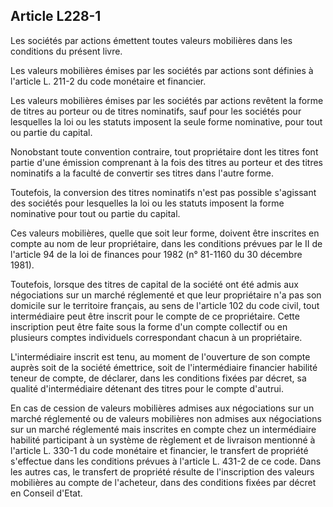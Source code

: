 Article L228-1
----
Les sociétés par actions émettent toutes valeurs mobilières dans les conditions
du présent livre.

Les valeurs mobilières émises par les sociétés par actions sont définies à
l'article L. 211-2 du code monétaire et financier.

Les valeurs mobilières émises par les sociétés par actions revêtent la forme de
titres au porteur ou de titres nominatifs, sauf pour les sociétés pour
lesquelles la loi ou les statuts imposent la seule forme nominative, pour tout
ou partie du capital.

Nonobstant toute convention contraire, tout propriétaire dont les titres font
partie d'une émission comprenant à la fois des titres au porteur et des titres
nominatifs a la faculté de convertir ses titres dans l'autre forme.

Toutefois, la conversion des titres nominatifs n'est pas possible s'agissant des
sociétés pour lesquelles la loi ou les statuts imposent la forme nominative pour
tout ou partie du capital.

Ces valeurs mobilières, quelle que soit leur forme, doivent être inscrites en
compte au nom de leur propriétaire, dans les conditions prévues par le II de
l'article 94 de la loi de finances pour 1982 (n° 81-1160 du 30 décembre 1981).

Toutefois, lorsque des titres de capital de la société ont été admis aux
négociations sur un marché réglementé et que leur propriétaire n'a pas son
domicile sur le territoire français, au sens de l'article 102 du code civil,
tout intermédiaire peut être inscrit pour le compte de ce propriétaire. Cette
inscription peut être faite sous la forme d'un compte collectif ou en plusieurs
comptes individuels correspondant chacun à un propriétaire.

L'intermédiaire inscrit est tenu, au moment de l'ouverture de son compte auprès
soit de la société émettrice, soit de l'intermédiaire financier habilité teneur
de compte, de déclarer, dans les conditions fixées par décret, sa qualité
d'intermédiaire détenant des titres pour le compte d'autrui.

En cas de cession de valeurs mobilières admises aux négociations sur un marché
réglementé ou de valeurs mobilières non admises aux négociations sur un marché
réglementé mais inscrites en compte chez un intermédiaire habilité participant à
un système de règlement et de livraison mentionné à l'article L. 330-1 du code
monétaire et financier, le transfert de propriété s'effectue dans les conditions
prévues à l'article L. 431-2 de ce code. Dans les autres cas, le transfert de
propriété résulte de l'inscription des valeurs mobilières au compte de
l'acheteur, dans des conditions fixées par décret en Conseil d'Etat.
